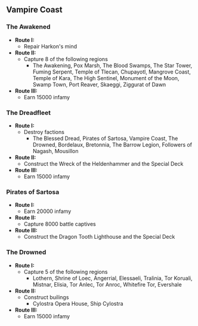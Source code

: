 ## Vampire Coast

### The Awakened

* **Route I:**
	* Repair Harkon's mind
* **Route II:**
	* Capture 8 of the following regions
	    * The Awakening, Pox Marsh, The Blood Swamps, The Star Tower, Fuming Serpent, Temple of Tlecan, Chupayotl,
	    Mangrove Coast, Temple of Kara, The High Sentinel, Monument of the Moon, Swamp Town, Port Reaver, Skaeggi,
	    Ziggurat of Dawn
* **Route III:**
	* Earn 15000 infamy

### The Dreadfleet

* **Route I:**
	* Destroy factions
	    * The Blessed Dread, Pirates of Sartosa, Vampire Coast, The Drowned, Bordelaux,
	    Bretonnia, The Barrow Legion, Followers of Nagash, Mousillon
* **Route II:**
	* Construct the Wreck of the Heldenhammer and the Special Deck
* **Route III:**
    * Earn 15000 infamy

### Pirates of Sartosa

* **Route I:**
	* Earn 20000 infamy
* **Route II:**
	* Capture 8000 battle captives
* **Route III:**
	* Construct the Dragon Tooth Lighthouse and the Special Deck

### The Drowned

* **Route I:**
	* Capture 5 of the following regions
	    * Lothern, Shrine of Loec, Angerrial, Elessaeli, Tralinia, Tor Koruali, Mistnar, Elisia, Tor Anlec, Tor Anroc,
	    Whitefire Tor, Evershale
* **Route II:**
    * Construct builings
        * Cylostra Opera House, Ship Cylostra
* **Route III:**
	* Earn 15000 infamy
